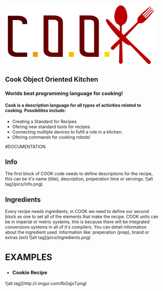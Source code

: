 ![alt tag](pics/cook-color.png)
<h2>Cook Object Oriented Kitchen</h2>
<h3>Worlds best programming language for cooking!</h3>

<h4>Cook is a description language for all types of activities related to cooking. Possibilites include:</h4>

<ul>
    <li>Creating a Standard for Recipes</li>
    <li>Ofering new standard tools for recipes.</li>
    <li>Connecting multiple devices to fufill a role in a kitchen.</li>
    <li>Ofering commands for cooking robots!</li>
</ul>

#DOCUMENTATION
<h2>Info</h2>
The first block of COOK code needs to define descriptions for the recipe, this can be it's name (title), description, preperation time or servings.
![alt tag](pics/info.png)
    
<h2>Ingredients</h2>
Every recipe needs ingredients, in COOK we need to define our second block as one to set all of the elements that make the recipe.
COOK units can be in imperial or metric systems, this is because there will be integrated conversions systems in all of it's compilers.
You can detail information about the ingredient used. Information like: preperation (prep), brand or extras (ext)
![alt tag](pics/ingredients.png)

# EXAMPLES
<ul>
    <h3><li>Cookie Recipe</li></h3>
</ul>
![alt tag](http://i.imgur.com/fbGqjx7.png)